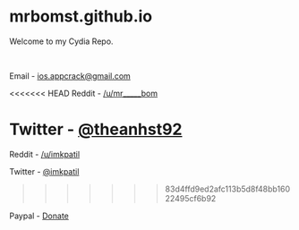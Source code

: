 # mrbomst.github.io
Welcome to my Cydia Repo.

&nbsp;

Email - ios.appcrack@gmail.com

<<<<<<< HEAD
Reddit - [/u/mr_____bom](https://www.reddit.com/user/mr_____bom/)

Twitter - [@theanhst92](https://twitter.com/theanhst92)
=======
Reddit - [/u/imkpatil](https://www.reddit.com/user/mr_____bom/)

Twitter - [@imkpatil](https://twitter.com/theanhst92)
>>>>>>> 83d4ffd9ed2afc113b5d8f48bb16022495cf6b92

Paypal - [Donate](https://paypal.me/theanhst92/5)
